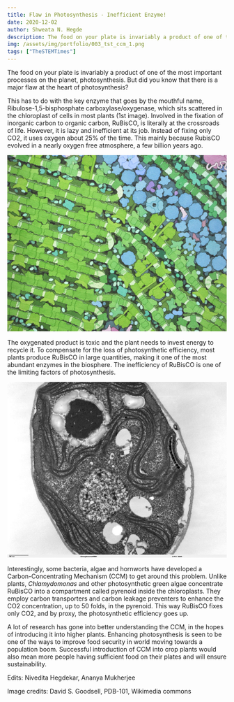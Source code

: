 ```yaml
---
title: Flaw in Photosynthesis - Inefficient Enzyme!
date: 2020-12-02
author: Shweata N. Hegde
description: The food on your plate is invariably a product of one of the most important processes on the planet, photosynthesis. But did you know that there is a major flaw at the heart of photosynthesis?
img: /assets/img/portfolio/003_tst_ccm_1.png
tags: ["TheSTEMTimes"]
---
```

The food on your plate is invariably a product of one of the most important processes on the planet, photosynthesis. But did you know that there is a major flaw at the heart of photosynthesis?

This has to do with the key enzyme that goes by the mouthful name, Ribulose-1,5-bisphosphate carboxylase/oxygenase, which sits scattered in the chloroplast of cells in most plants (1st image). Involved in the fixation of inorganic carbon to organic carbon, RuBisCO, is literally at the crossroads of life. However, it is lazy and inefficient at its job. Instead of fixing only CO2, it uses oxygen about 25% of the time. This mainly because RubisCO evolved in a nearly oxygen free atmosphere, a few billion years ago.

<img src = '003_tst_ccm_1.png'>

The oxygenated product is toxic and the plant needs to invest energy to recycle it. To compensate for the loss of photosynthetic efficiency, most plants produce RuBisCO in large quantities, making it one of the most abundant enzymes in the biosphere. The inefficiency of RuBisCO is one of the limiting factors of photosynthesis.

<img src = '003_tst_ccm_2.jpg'>

Interestingly, some bacteria, algae and hornworts have developed a Carbon-Concentrating Mechanism (CCM) to get around this problem. Unlike plants, _Chlamydomonas_ and other photosynthetic green algae concentrate RuBisCO into a compartment called pyrenoid inside the chloroplasts. They employ carbon transporters and carbon leakage preventers to enhance the CO2 concentration, up to 50 folds, in the pyrenoid. This way RuBisCO fixes only CO2, and by proxy, the photosynthetic efficiency goes up.

A lot of research has gone into better understanding the CCM, in the hopes of introducing it into higher plants. Enhancing photosynthesis is seen to be one of the ways to improve food security in world moving towards a population boom. Successful introduction of CCM into crop plants would also mean more people having sufficient food on their plates and will ensure sustainability.

Edits: Nivedita Hegdekar, Ananya Mukherjee

Image credits: David S. Goodsell, PDB-101, Wikimedia commons